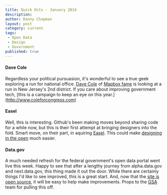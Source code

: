 ```yaml
---
title: Quick Hits - January 2014
description:
author: Danny Chapman
layout: post
category: current
tags:
 - Open Data
 - Design
 - Government
published: true
---
```


#### Dave Cole
Regardless your political pursuasion, it's wonderful to see a true geek exploring a run for national office. [Dave Cole](https://twitter.com/dhcole) of [Mapbox fame](https://www.mapbox.com) is looking at a run in New Jersey's 2nd district. If you care about improving government tech, [this is a campaign to keep an eye on this year.] (http://www.coleforcongress.com)

#### Easel
Well, this is interesting. Github's been making moves beyond sharing code for a while now, but this is their first attempt at bringing designers into the fold. Smart move, on their part, in aquiring [Easel](http://blog.easel.io/blog/2014/01/06/easel-acquired-by-github/). This could make [designing in the open](http://dannychapman.com/2013/09/05/open-source-design/) much easier. 

#### Data.gov
A much needed refresh for the federal government's open data portal went live this week. Happy to see that after a lengthy journey from alpha.data.gov and next.data.gov, this thing made it out the door. While there are certainly things I'd like to see improved, this is a great start. And, now that the [site is open source](https://github.com/GSA/data.gov/), it will be easy to help make improvements. Props to the [<abbr title="General Services Administration">GSA</abbr>](http://gsa.gov) team for pulling this off. 


 


